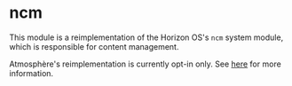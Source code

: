 # ncm
This module is a reimplementation of the Horizon OS's `ncm` system module, which is responsible for content management.

Atmosphère's reimplementation is currently opt-in only. See [here](../../features/configurations.md) for more information.
